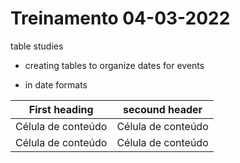 # Treinamento 04-03-2022

table studies

- creating tables to organize dates for events

- in date formats

| First heading  |  secound header  |
| ------------------- | ------------------- |
|  Célula de conteúdo |  Célula de conteúdo |
|  Célula de conteúdo |  Célula de conteúdo |

